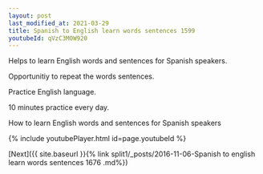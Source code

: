 ```yaml
---
layout: post
last_modified_at: 2021-03-29
title: Spanish to English learn words sentences 1599 
youtubeId: qVzC3M0W920
---
```

 
 
Helps to learn English words and sentences for Spanish speakers.

Opportunitiy to repeat the words sentences. 

Practice English language. 
 
10 minutes practice every day. 
 
How to learn English words and sentences for Spanish speakers 
 
{% include youtubePlayer.html id=page.youtubeId %}
 
 
[Next]({{ site.baseurl }}{% link  split1/_posts/2016-11-06-Spanish to english learn words sentences 1676 .md%})
 
